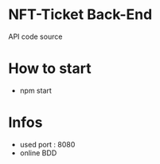 # NFT-Ticket Back-End
 API code source

# How to start
- npm start

# Infos
- used port : 8080
- online BDD